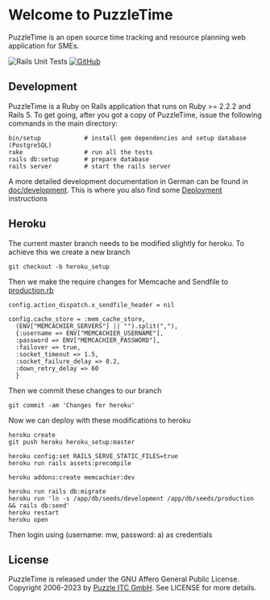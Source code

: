 # Welcome to PuzzleTime

PuzzleTime is an open source time tracking and resource planning web application for SMEs.

![Rails Unit Tests](https://github.com/puzzle/puzzletime/workflows/Rails%20Unit%20Tests/badge.svg)
[![GitHub](https://img.shields.io/github/license/puzzle/puzzletime)](https://github.com/puzzle/puzzletime/blob/master/LICENSE)

## Development

PuzzleTime is a Ruby on Rails application that runs on Ruby >= 2.2.2 and Rails 5.
To get going, after you got a copy of PuzzleTime, issue the following commands in the main
directory:

    bin/setup            # install gem dependencies and setup database (PostgreSQL)
    rake                 # run all the tests
    rails db:setup       # prepare database
    rails server         # start the rails server

A more detailed development documentation in German can be found in [doc/development](doc/development/README.md). This is where you also find some [Deployment](doc/development/03_deployment.md) instructions

## Heroku

The current master branch needs to be modified slightly for heroku. To achieve this we create a new branch

    git checkout -b heroku_setup

Then we make the require changes for Memcache and Sendfile to [production.rb](config/environments/production.rb)

    config.action_dispatch.x_sendfile_header = nil

    config.cache_store = :mem_cache_store,
      (ENV["MEMCACHIER_SERVERS"] || "").split(","),
      {:username => ENV["MEMCACHIER_USERNAME"],
      :password => ENV["MEMCACHIER_PASSWORD"],
      :failover => true,
      :socket_timeout => 1.5,
      :socket_failure_delay => 0.2,
      :down_retry_delay => 60
      }

Then we commit these changes to our branch

    git commit -am 'Changes for heroku'

Now we can deploy with these modifications to heroku 

    heroku create
    git push heroku heroku_setup:master

    heroku config:set RAILS_SERVE_STATIC_FILES=true 
    heroku run rails assets:precompile

    heroku addons:create memcachier:dev

    heroku run rails db:migrate 
    heroku run 'ln -s /app/db/seeds/development /app/db/seeds/production && rails db:seed'
    heroku restart
    heroku open

Then login using (username: mw, password: a) as credentials


## License

PuzzleTime is released under the GNU Affero General Public License.
Copyright 2006-2023 by [Puzzle ITC GmbH](http://puzzle.ch).
See LICENSE for more details.
